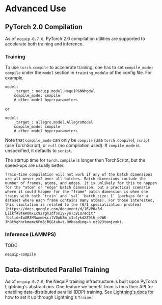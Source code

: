 # Advanced Use

## PyTorch 2.0 Compilation

As of `nequip-0.7.0`, PyTorch 2.0 compilation utilities are supported to accelerate both training and inference. 

### Training
To use `torch.compile` to accelerate training, one has to set `compile_mode: compile` under the `model` section in `training_module` of the config file. For example,
```
model:
    _target_: nequip.model.NequIPGNNModel
    compile_mode: compile
    # other model hyperparameters
```
or
```
model:
    _target_: allegro.model.AllegroModel
    compile_mode: compile
    # other model hyperparameters    
```
Note that `compile_mode` can only be `compile` (use `torch.compile`), `script` (use TorchScript), or `null` (no compilation used). If `compile_mode` is unspecified, it defaults to `script`. 

The startup time for `torch.compile` is longer than TorchScript, but the speed-ups are usually better. 

```{warning}
Train-time compilation will not work if any of the batch dimensions are all never >=2 over all batches. Batch dimensions include the number of frames, atoms, and edges. It is unlikely for this to happen for the "atom" or "edge" batch dimension, but a practical scenario where it could happen for the "frame" batch dimension is when one trains with both `train` and `val` `batch_size: 1` (perhaps for a dataset where each frame contains many atoms). For those interested, this limitation is related to the [0/1 specialization problem](https://docs.google.com/document/d/16VPOa3d-Liikf48teAOmxLc92rgvJdfosIy-yoT38Io/edit?fbclid=IwAR3HNwmmexcitV0pbZm_x1a4ykdXZ9th_eJWK-3hBtVgKnrkmemz6Pm5jRQ&tab=t.0#heading=h.ez923tomjvyk).
```

### Inference (LAMMPS)

TODO 
```bash
nequip-compile
```


## Data-distributed Parallel Training

As of `nequip-0.7.0`, the NequIP training infrastructure is built upon PyTorch Lightning's abstractions. One feature we benefit from is thus their API for enabling data-distributed parallel (DDP) training. See [Lightning's docs](https://lightning.ai/docs/pytorch/stable/accelerators/gpu_intermediate.html#distributed-data-parallel) for how to set it up through Lightning's `Trainer`.